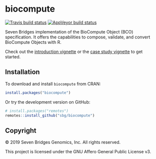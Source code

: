 # biocompute

[![Travis build status](https://travis-ci.org/sbg/biocompute.svg?branch=master)](https://travis-ci.org/sbg/biocompute)
[![AppVeyor build status](https://ci.appveyor.com/api/projects/status/2owpw6m61bnihetf/branch/master?svg=true)](https://ci.appveyor.com/project/nanxstats/biocompute)

Seven Bridges implementation of the BioCompute Object (BCO) specification. It offers the capabilities to compose, validate, and convert BioCompute Objects with R.

Check out the [introduction vignette](https://sbg.github.io/biocompute/articles/intro.html) or the [case study vignette](https://sbg.github.io/biocompute/articles/case-study.html) to get started.

## Installation

To download and install `biocompute` from CRAN:

```r
install.packages("biocompute")
```

Or try the development version on GitHub:

```r
# install.packages("remotes")
remotes::install_github("sbg/biocompute")
```

## Copyright

© 2019 Seven Bridges Genomics, Inc. All rights reserved.

This project is licensed under the GNU Affero General Public License v3.
